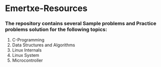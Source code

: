 # Emertxe-Resources
### The repository contains several Sample problems and Practice problems solution for the following topics:
1. C-Programming
2. Data Structures and Algorithms
3. Linux Internals
4. Linux System
5. Microcontroller
